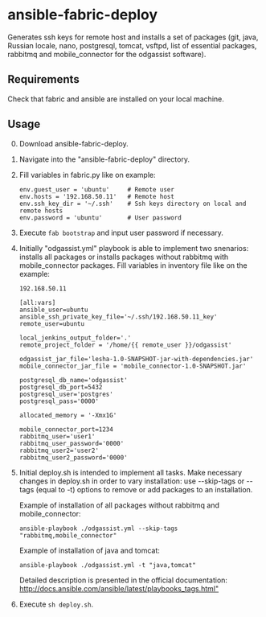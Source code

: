 # ansible-fabric-deploy
Generates ssh keys for remote host and installs a set of packages (git, java, Russian locale, nano, postgresql, 
tomcat, vsftpd, list of essential packages, rabbitmq and mobile_connector for the odgassist software).
## Requirements
Check that fabric and ansible are installed on your local machine.
## Usage
0. Download ansible-fabric-deploy.
0. Navigate into the "ansible-fabric-deploy" directory.
0. Fill variables in fabric.py like on example:
    ```
    env.guest_user = 'ubuntu'     # Remote user
    env.hosts = '192.168.50.11'   # Remote host
    env.ssh_key_dir = '~/.ssh'    # Ssh keys directory on local and remote hosts
    env.password = 'ubuntu'       # User password
    ```
0. Execute `fab bootstrap` and input user password if necessary.
0. Initially  "odgassist.yml" playbook is able to implement two snenarios: installs all packages or installs packages without rabbitmq with mobile_connector packages.
  Fill variables in inventory file like on the example:
    ```
    192.168.50.11
 
    [all:vars]
    ansible_user=ubuntu
    ansible_ssh_private_key_file='~/.ssh/192.168.50.11_key'
    remote_user=ubuntu
     
    local_jenkins_output_folder='.'
    remote_project_folder = '/home/{{ remote_user }}/odgassist'
     
    odgassist_jar_file='lesha-1.0-SNAPSHOT-jar-with-dependencies.jar'
    mobile_connector_jar_file = 'mobile_connector-1.0-SNAPSHOT.jar'
     
    postgresql_db_name='odgassist'
    postgresql_db_port=5432
    postgresql_user='postgres'
    postgresql_pass='0000'
     
    allocated_memory = '-Xmx1G'
     
    mobile_connector_port=1234
    rabbitmq_user='user1'
    rabbitmq_user_password='0000'
    rabbitmq_user2='user2'
    rabbitmq_user2_password='0000'
    ```
0. Initial deploy.sh is intended to implement all tasks. Make necessary changes in deploy.sh in order to vary installation:
    use --skip-tags or --tags (equal to -t) options to remove or add packages to an installation.
    
    Example of installation of all packages without rabbitmq and mobile_connector:
    
    ```
    ansible-playbook ./odgassist.yml --skip-tags "rabbitmq,mobile_connector"
    ```
    
    Example of installation of java and tomcat:
    
    ```
    ansible-playbook ./odgassist.yml -t "java,tomcat"
    ```
    Detailed description is presented in the official documentation: 
    <http://docs.ansible.com/ansible/latest/playbooks_tags.html">
0. Execute `sh deploy.sh`.
